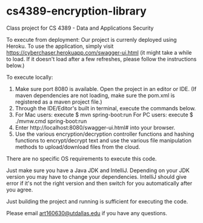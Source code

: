 # cs4389-encryption-library
Class project for CS 4389 - Data and Applications Security

To execute from deployment:
Our project is currenly deployed using Heroku. To use the application, simply visit https://cyberchaser.herokuapp.com/swagger-ui.html (it might take a while to load. If it doesn't load after a few refreshes, please follow the instructions below.)

To execute locally:
1. Make sure port 8080 is available. Open the project in an editor or IDE. (If maven dependencies are not loading, make sure the pom.xml is registered as a maven project file.)
2. Through the IDE/Editor's built in terminal, execute the commands below.
3. For Mac users: execute
  $ mvn spring-boot:run
   For PC users: execute
  $ ./mvnw.cmd spring-boot:run
4. Enter http://localhost:8080/swagger-ui.html# into your browser.
5. Use the various encryption/decryption controller functions and hashing functions to encrypt/decrypt text and use the various file manipulation methods to upload/download files from the cloud.

There are no specific OS requirements to execute this code.

Just make sure you have a Java JDK and IntelliJ. Depending on your JDK version you may have to change your dependencies. IntelliJ should give error if it's not the right version and then switch for you automatically after you agree.

Just building the project and running is sufficient for executing the code.

Please email art160630@utdallas.edu if you have any questions.
